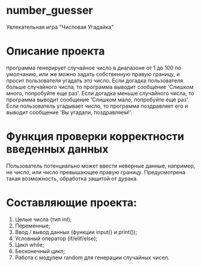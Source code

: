 # number_guesser
Увлекательная игра "Числовая Угадайка"

# Описание проекта 
программа генерирует случайное число в диапазоне от 1 до 100 по умолчанию, или же можно задать собственную правую границу, и просит пользователя угадать это число. Если догадка пользователя больше случайного числа, то программа выводит сообщение 'Слишком много, попробуйте еще раз'. Если догадка меньше случайного числа, то программа выводит сообщение 'Слишком мало, попробуйте еще раз'. Если пользователь угадывает число, то программа поздравляет его и выводит сообщение 'Вы угадали, поздравляем!'.

# Функция проверки корректности введенных данных
Пользователь потенциально может ввести неверные данные, например, не число, или число превышающее правую границу. Предусмотрена такая возможность, обработка защитой от дурака.

# Составляющие проекта:

1. Целые числа (тип int);
2. Переменные;
3. Ввод / вывод данных (функции input() и print());
4. Условный оператор (if/elif/else);
5. Цикл while;
6. Бесконечный цикл;
7. Работа с модулем random для генерации случайных чисел.
